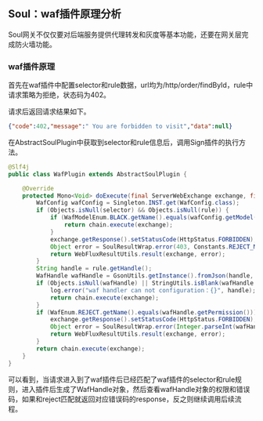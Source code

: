 ## Soul：waf插件原理分析

Soul网关不仅仅要对后端服务提供代理转发和灰度等基本功能，还要在网关层完成防火墙功能。

### waf插件原理

首先在waf插件中配置selector和rule数据，url均为/http/order/findById，rule中请求策略为拒绝，状态码为402。

请求后返回请求结果如下。

```json
{"code":402,"message":" You are forbidden to visit","data":null}
```

在AbstractSoulPlugin中获取到selector和rule信息后，调用Sign插件的执行方法。

```java
@Slf4j
public class WafPlugin extends AbstractSoulPlugin {

    @Override
    protected Mono<Void> doExecute(final ServerWebExchange exchange, final SoulPluginChain chain, final SelectorData selector, final RuleData rule) {
        WafConfig wafConfig = Singleton.INST.get(WafConfig.class);
        if (Objects.isNull(selector) && Objects.isNull(rule)) {
            if (WafModelEnum.BLACK.getName().equals(wafConfig.getModel())) {
                return chain.execute(exchange);
            }
            exchange.getResponse().setStatusCode(HttpStatus.FORBIDDEN);
            Object error = SoulResultWrap.error(403, Constants.REJECT_MSG, null);
            return WebFluxResultUtils.result(exchange, error);
        }
        String handle = rule.getHandle();
        WafHandle wafHandle = GsonUtils.getInstance().fromJson(handle, WafHandle.class);
        if (Objects.isNull(wafHandle) || StringUtils.isBlank(wafHandle.getPermission())) {
            log.error("waf handler can not configuration：{}", handle);
            return chain.execute(exchange);
        }
        if (WafEnum.REJECT.getName().equals(wafHandle.getPermission())) {
            exchange.getResponse().setStatusCode(HttpStatus.FORBIDDEN);
            Object error = SoulResultWrap.error(Integer.parseInt(wafHandle.getStatusCode()), Constants.REJECT_MSG, null);
            return WebFluxResultUtils.result(exchange, error);
        }
        return chain.execute(exchange);
    }
}
```

可以看到，当请求进入到了waf插件后已经匹配了waf插件的selector和rule规则，进入插件后生成了WafHandle对象，然后查看wafHandle对象的权限和错误码，如果和reject匹配就返回对应错误码的response，反之则继续调用后续流程。